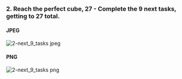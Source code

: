 ### 2. Reach the perfect cube, 27 - Complete the 9 next tasks, getting to 27 total.

#### JPEG
![2-next_9_tasks jpeg](http://sitebeta.creativekarl.tech/wp-content/uploads/2022/07/Reach-the-perfect-cube-27.jpeg)
#### PNG
![2-next_9_tasks png](http://sitebeta.creativekarl.tech/wp-content/uploads/2022/07/2-next_9_tasks.png.png)
